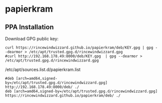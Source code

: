 # papierkram

## PPA Installation

Download GPG public key:

    curl https://rincewindwizzard.github.io/papierkram/deb/KEY.gpg | gpg --dearmor > /etc/apt/trusted.gpg.d/rincewindwizzard.gpg
    #curl http://192.168.178.49:8000/deb/KEY.gpg  | gpg --dearmor > /etc/apt/trusted.gpg.d/rincewindwizzard.gpg

/etc/apt/sources.list.d/papierkram.list

    #deb [arch=amd64,signed-by=/etc/apt/trusted.gpg.d/rincewindwizzard.gpg]  http://192.168.178.49:8000/deb/ ./
    deb [arch=amd64,signed-by=/etc/apt/trusted.gpg.d/rincewindwizzard.gpg]  https://rincewindwizzard.github.io/papierkram/deb/ ./